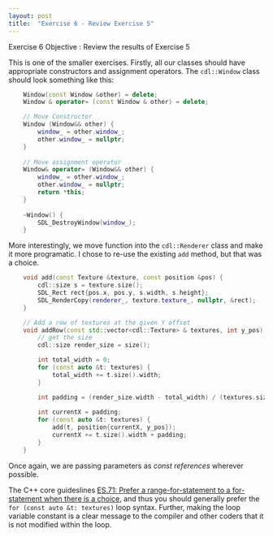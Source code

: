 ```yaml
---
layout: post
title:  "Exercise 6 - Review Exercise 5"
---
```


<div class="box" markdown="1">
Exercise 6 Objective
: Review the results of Exercise 5
</div>

This is one of the smaller exercises.  Firstly, all our classes should
have appropriate  constructors and assignment operators.  The
`cdl::Window` class should look something like this:
~~~ c++
    Window(const Window &other) = delete;
	Window & operator= (const Window & other) = delete;

	// Move Constructor
	Window (Window&& other) {
		window_ = other.window_;
		other.window_ = nullptr;
	}
	
	// Move assignment operator
	Window& operator= (Window&& other) {
		window_ = other.window_;
		other.window_ = nullptr;
		return *this;
	}
	
    ~Window() {
        SDL_DestroyWindow(window_);
    }
~~~

More interestingly, we move function into the `cdl::Renderer` class
and make it more programatic.  I chose to re-use the existing `add`
method, but that was a choice.

~~~ c++
	void add(const Texture &texture, const position &pos) {
		cdl::size s = texture.size();
		SDL_Rect rect{pos.x, pos.y, s.width, s.height};
		SDL_RenderCopy(renderer_, texture.texture_, nullptr, &rect);
	}

	// Add a row of textures at the given Y offset
	void addRow(const std::vector<cdl::Texture> & textures, int y_pos) {
		// get the size 
		cdl::size render_size = size();

		int total_width = 0;
		for (const auto &t: textures) {
			total_width += t.size().width;
		}

		int padding = (render_size.width - total_width) / (textures.size() + 1);
		
		int currentX = padding;
		for (const auto &t: textures) {
			add(t, position{currentX, y_pos});
			currentX += t.size().width + padding;
		}
	}
~~~

Once again, we are passing parameters as *const references* wherever
possible.  

The C++ core guideslines [ES.71: Prefer a range-for-statement to a
for-statement when there is a
choice](http://isocpp.github.io/CppCoreGuidelines/CppCoreGuidelines#es71-prefer-a-range-for-statement-to-a-for-statement-when-there-is-a-choice),
and thus you should generally prefer the `for (const auto &t:
textures)` loop syntax.  Further, making the loop variable constant is
a clear message to the compiler and other coders that it is not
modified within the loop.

